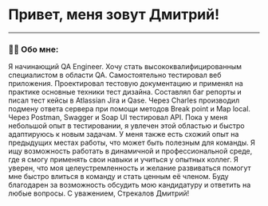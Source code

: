 # Привет, меня зовут Дмитрий!

---

### 👨‍💻 Обо мне:

Я начинающий QA Engineer. Хочу стать высококвалифицированным
специалистом в области QA.
Самостоятельно тестировал веб приложения. Проектировал тестовую документацию и применял на практике основные техники тест дизайна. Составлял баг репорты и писал тест кейсы в
Atlassian Jira и Qase.
Через Charles производил подмену ответа сервера при помощи методов Break point и Map local. Через Postman, Swagger и Soap UI тестировал API.
Пока у меня небольшой опыт в тестировании, я увлечен этой областью и быстро
адаптируюсь к новым задачам. У меня также есть схожий опыт на предыдущих местах
работы, что может быть полезным для команды. Я ищу возможность работать в динамичной и профессиональной среде, где я смогу применять свои навыки и учиться у опытных коллег.
Я уверен, что моя целеустремленность и желание развиваться помогут мне быстро влиться в команду и стать ценным её членом. 
Буду благодарен за возможность обсудить мою кандидатуру и ответить на любые вопросы.
С уважением, Стрекалов Дмитрий!